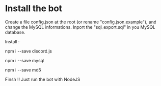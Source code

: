 # Install the bot
Create a file config.json at the root (or rename "config.json.example"), and change the MySQL informations.
Inport the "sql_export.sql" in you MySQL database.


Install :

npm i --save discord.js

npm i --save mysql

npm i --save md5



Finsh !! Just run the bot with NodeJS
